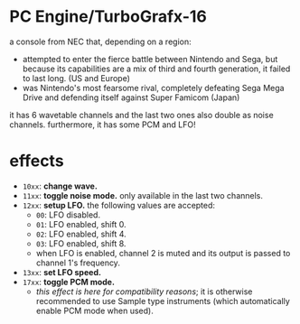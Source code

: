# PC Engine/TurboGrafx-16

a console from NEC that, depending on a region:
- attempted to enter the fierce battle between Nintendo and Sega, but because its capabilities are a mix of third and fourth generation, it failed to last long. (US and Europe)
-  was Nintendo's most fearsome rival, completely defeating Sega Mega Drive and defending itself against Super Famicom (Japan)

it has 6 wavetable channels and the last two ones also double as noise channels.
furthermore, it has some PCM and LFO!

# effects

- `10xx`: **change wave.**
- `11xx`: **toggle noise mode.** only available in the last two channels.
- `12xx`: **setup LFO.** the following values are accepted:
  - `00`: LFO disabled.
  - `01`: LFO enabled, shift 0.
  - `02`: LFO enabled, shift 4.
  - `03`: LFO enabled, shift 8.
  - when LFO is enabled, channel 2 is muted and its output is passed to channel 1's frequency.
- `13xx`: **set LFO speed.**
- `17xx`: **toggle PCM mode.**
  - _this effect is here for compatibility reasons_; it is otherwise recommended to use Sample type instruments (which automatically enable PCM mode when used).
